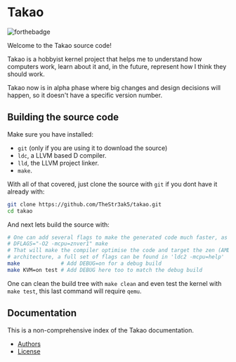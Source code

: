 # Takao

![forthebadge](https://forthebadge.com/images/badges/contains-cat-gifs.svg)

Welcome to the Takao source code!

Takao is a hobbyist kernel project that helps me to understand how computers
work, learn about it and, in the future, represent how I think they
should work.

Takao now is in alpha phase where big changes and design decisions will
happen, so it doesn't have a specific version number.

## Building the source code

Make sure you have installed:

* `git` (only if you are using it to download the source)
* `ldc`, a LLVM based D compiler.
* `lld`, the LLVM project linker.
* `make`.

With all of that covered, just clone the source with `git` if you dont
have it already with:

```bash
git clone https://github.com/TheStr3ak5/takao.git
cd takao
```

And next lets build the source with:

```bash
# One can add several flags to make the generated code much faster, as in
# DFLAGS="-O2 -mcpu=znver1" make
# That will make the compiler optimise the code and target the zen (AMD ryzen)
# architecture, a full set of flags can be found in 'ldc2 -mcpu=help'
make             # Add DEBUG=on for a debug build
make KVM=on test # Add DEBUG here too to match the debug build
```

One can clean the build tree with `make clean` and even test the kernel with
`make test`, this last command will require `qemu`.

## Documentation

This is a non-comprehensive index of the Takao documentation.

+ [Authors](AUTHORS.md)
+ [License](LICENSE.md)
